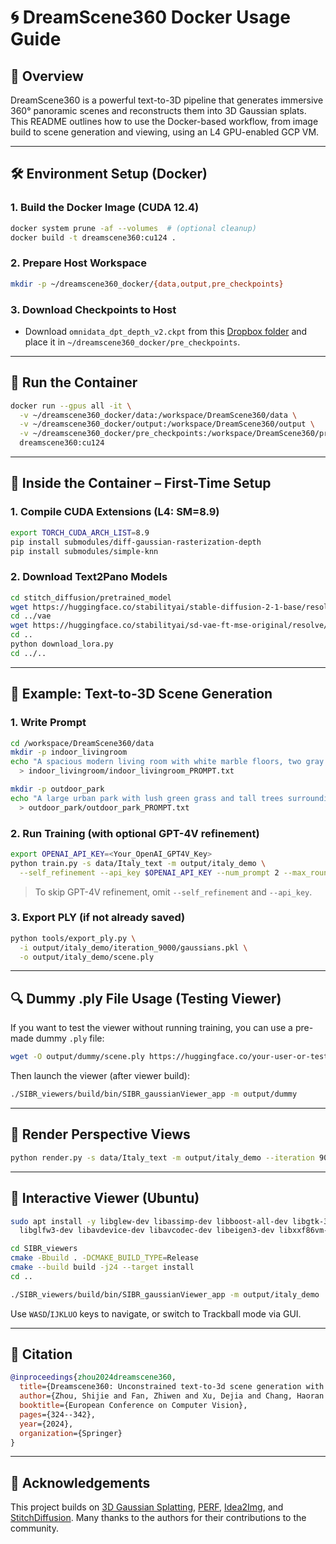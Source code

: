 # 🌀 DreamScene360 Docker Usage Guide

## 🚀 Overview

DreamScene360 is a powerful text-to-3D pipeline that generates immersive 360° panoramic scenes and reconstructs them into 3D Gaussian splats. This README outlines how to use the Docker-based workflow, from image build to scene generation and viewing, using an L4 GPU-enabled GCP VM.

---

## 🛠️ Environment Setup (Docker)

### 1. Build the Docker Image (CUDA 12.4)

```bash
docker system prune -af --volumes  # (optional cleanup)
docker build -t dreamscene360:cu124 .
```

### 2. Prepare Host Workspace

```bash
mkdir -p ~/dreamscene360_docker/{data,output,pre_checkpoints}
```

### 3. Download Checkpoints to Host

* Download `omnidata_dpt_depth_v2.ckpt` from this [Dropbox folder](https://www.dropbox.com/scl/fo/348s01x0trt0yxb934cwe/h?rlkey=a96g2incso7g53evzamzo0j0y&dl=0) and place it in `~/dreamscene360_docker/pre_checkpoints`.

---

## 🧊 Run the Container

```bash
docker run --gpus all -it \
  -v ~/dreamscene360_docker/data:/workspace/DreamScene360/data \
  -v ~/dreamscene360_docker/output:/workspace/DreamScene360/output \
  -v ~/dreamscene360_docker/pre_checkpoints:/workspace/DreamScene360/pre_checkpoints \
  dreamscene360:cu124
```

---

## 🔧 Inside the Container – First-Time Setup

### 1. Compile CUDA Extensions (L4: SM=8.9)

```bash
export TORCH_CUDA_ARCH_LIST=8.9
pip install submodules/diff-gaussian-rasterization-depth
pip install submodules/simple-knn
```

### 2. Download Text2Pano Models

```bash
cd stitch_diffusion/pretrained_model
wget https://huggingface.co/stabilityai/stable-diffusion-2-1-base/resolve/main/v2-1_512-ema-pruned.safetensors -O stable-diffusion-2-1-base.safetensors
cd ../vae
wget https://huggingface.co/stabilityai/sd-vae-ft-mse-original/resolve/main/vae-ft-mse-840000-ema-pruned.ckpt -O stablediffusion.vae.pt
cd ..
python download_lora.py
cd ../..
```

---

## 🧠 Example: Text-to-3D Scene Generation

### 1. Write Prompt

```bash
cd /workspace/DreamScene360/data
mkdir -p indoor_livingroom
echo "A spacious modern living room with white marble floors, two gray fabric sofas facing each other, and a small wooden coffee table with a green potted plant by the window. Warm orange evening sunlight filters through, casting a cozy and inviting glow on the walls." \
  > indoor_livingroom/indoor_livingroom_PROMPT.txt

mkdir -p outdoor_park
echo "A large urban park with lush green grass and tall trees surrounding a central fountain, distant city skyscrapers visible on the skyline, bright midday sunlight, gentle breeze rustling leaves, with children playing near the fountain, creating a refreshing and lively scene." \
  > outdoor_park/outdoor_park_PROMPT.txt
```

### 2. Run Training (with optional GPT-4V refinement)

```bash
export OPENAI_API_KEY=<Your_OpenAI_GPT4V_Key>
python train.py -s data/Italy_text -m output/italy_demo \
  --self_refinement --api_key $OPENAI_API_KEY --num_prompt 2 --max_rounds 2
```

> To skip GPT-4V refinement, omit `--self_refinement` and `--api_key`.

### 3. Export PLY (if not already saved)

```bash
python tools/export_ply.py \
  -i output/italy_demo/iteration_9000/gaussians.pkl \
  -o output/italy_demo/scene.ply
```

---

## 🔍 Dummy .ply File Usage (Testing Viewer)

If you want to test the viewer without running training, you can use a pre-made dummy `.ply` file:

```bash
wget -O output/dummy/scene.ply https://huggingface.co/your-user-or-test/dummy-scene/resolve/main/scene.ply
```

Then launch the viewer (after viewer build):

```bash
./SIBR_viewers/build/bin/SIBR_gaussianViewer_app -m output/dummy
```

---

## 🎥 Render Perspective Views

```bash
python render.py -s data/Italy_text -m output/italy_demo --iteration 9000
```

---

## 👀 Interactive Viewer (Ubuntu)

```bash
sudo apt install -y libglew-dev libassimp-dev libboost-all-dev libgtk-3-dev libopencv-dev \
  libglfw3-dev libavdevice-dev libavcodec-dev libeigen3-dev libxxf86vm-dev libembree-dev

cd SIBR_viewers
cmake -Bbuild . -DCMAKE_BUILD_TYPE=Release
cmake --build build -j24 --target install
cd ..

./SIBR_viewers/build/bin/SIBR_gaussianViewer_app -m output/italy_demo
```

Use `WASD`/`IJKLUO` keys to navigate, or switch to Trackball mode via GUI.

---

## 📜 Citation

```bibtex
@inproceedings{zhou2024dreamscene360,
  title={Dreamscene360: Unconstrained text-to-3d scene generation with panoramic gaussian splatting},
  author={Zhou, Shijie and Fan, Zhiwen and Xu, Dejia and Chang, Haoran and Chari, Pradyumna and Bharadwaj, Tejas and You, Suya and Wang, Zhangyang and Kadambi, Achuta},
  booktitle={European Conference on Computer Vision},
  pages={324--342},
  year={2024},
  organization={Springer}
}
```

---

## 🙏 Acknowledgements

This project builds on [3D Gaussian Splatting](https://repo-sam.inria.fr/fungraph/3d-gaussian-splatting/), [PERF](https://github.com/perf-project/PeRF), [Idea2Img](https://github.com/zyang-ur/Idea2Img), and [StitchDiffusion](https://github.com/littlewhitesea/StitchDiffusion). Many thanks to the authors for their contributions to the community.
